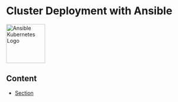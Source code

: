 # Cluster Deployment with Ansible
<img src="https://www.cbronline.com/wp-content/uploads/2017/09/ansible-kubernetes-570x300.jpg" alt="Ansible Kubernetes Logo" style="height: 105px"/>

## Content
* [Section](link)
